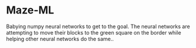 # Maze-ML
Babying numpy neural networks to get to the goal. The neural networks are attempting to move their blocks to the green square on the border while helping other neural networks do the same..
